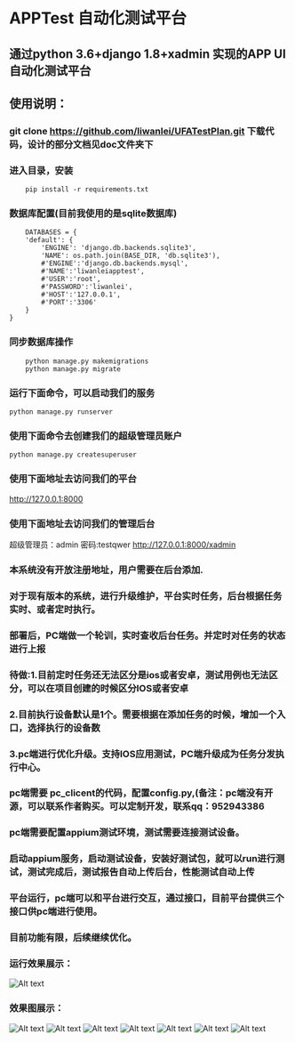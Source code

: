 # APPTest 自动化测试平台
## 通过python 3.6+django 1.8+xadmin 实现的APP  UI自动化测试平台
## 使用说明：
### git  clone https://github.com/liwanlei/UFATestPlan.git  下载代码，设计的部分文档见doc文件夹下
### 进入目录，安装
        pip install -r requirements.txt
### 数据库配置(目前我使用的是sqlite数据库)
        DATABASES = {
        'default': {
            'ENGINE': 'django.db.backends.sqlite3',
            'NAME': os.path.join(BASE_DIR, 'db.sqlite3'),
            #'ENGINE':'django.db.backends.mysql',
            #'NAME':'liwanleiapptest',
            #'USER':'root',
            #'PASSWORD':'liwanlei',
            #'HOST':'127.0.0.1',
            #'PORT':'3306'
        }
    }
 ### 同步数据库操作
        python manage.py makemigrations
        python manage.py migrate
 ### 运行下面命令，可以启动我们的服务
    python manage.py runserver
 ### 使用下面命令去创建我们的超级管理员账户
    python manage.py createsuperuser
 ### 使用下面地址去访问我们的平台
  <http://127.0.0.1:8000>
  ### 使用下面地址去访问我们的管理后台
  超级管理员：admin 密码:testqwer
  <http://127.0.0.1:8000/xadmin>
  ###  本系统没有开放注册地址，用户需要在后台添加.
 ###  对于现有版本的系统，进行升级维护，平台实时任务，后台根据任务实时、或者定时执行。
 ###  部署后，PC端做一个轮训，实时查收后台任务。并定时对任务的状态进行上报
 ###  待做:1.目前定时任务还无法区分是ios或者安卓，测试用例也无法区分，可以在项目创建的时候区分IOS或者安卓
 ###       2.目前执行设备默认是1个。需要根据在添加任务的时候，增加一个入口，选择执行的设备数
 ###       3.pc端进行优化升级。支持IOS应用测试，PC端升级成为任务分发执行中心。
  
 ### pc端需要 pc_clicent的代码，配置config.py,(备注：pc端没有开源，可以联系作者购买。可以定制开发，联系qq：952943386
 ### pc端需要配置appium测试环境，测试需要连接测试设备。
 ### 启动appium服务，启动测试设备，安装好测试包，就可以run进行测试，测试完成后，测试报告自动上传后台，性能测试自动上传
 ### 平台运行，pc端可以和平台进行交互，通过接口，目前平台提供三个接口供pc端进行使用。
 ### 目前功能有限，后续继续优化。
 ### 运行效果展示：
  ![Alt text](https://github.com/liwanlei/UFATestPlan/blob/master/img/11.gif)
 ### 效果图展示：
 ![Alt text](https://github.com/liwanlei/UFATestPlan/blob/master/img/项目.png)
  ![Alt text](https://github.com/liwanlei/UFATestPlan/blob/master/img/测试用例.png)
  ![Alt text](https://github.com/liwanlei/UFATestPlan/blob/master/img/testreport.png)
  ![Alt text](https://github.com/liwanlei/UFATestPlan/blob/master/img/xingneng.png)
  ![Alt text](https://github.com/liwanlei/UFATestPlan/blob/master/img/QQ截图20180508161822.png)
  ![Alt text](https://github.com/liwanlei/UFATestPlan/blob/master/img/pc.png)
 ![Alt text](https://github.com/liwanlei/UFATestPlan/blob/master/img/pczhixing.png)
 

